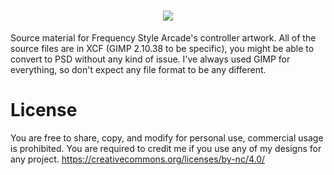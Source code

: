 <h1 align="center">
<img src="https://github.com/user-attachments/assets/88fadaaa-89a4-46ca-885c-103f65bef8ce">
</h1>

Source material for Frequency Style Arcade's controller artwork.
All of the source files are in XCF (GIMP 2.10.38 to be specific), you might be able to convert to PSD without any kind of issue. I've always used GIMP for everything, so don't expect any file format to be any different.

# License
You are free to share, copy, and modify for personal use, commercial usage is prohibited. You are required to credit me if you use any of my designs for any project.
https://creativecommons.org/licenses/by-nc/4.0/
